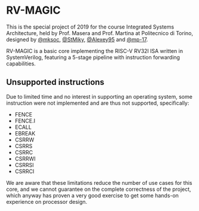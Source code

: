 # RV-MAGIC
This is the special project of 2019 for the course Integrated Systems Architecture, held by Prof. Masera and Prof. Martina at Politecnico di Torino, designed by [@mksoc](https://github.com/mksoc), [@StMiky](https://github.com/StMiky), [@Alexey95](https://github.com/Alexey95) and [@mp-17](https://github.com/mp-17).

RV-MAGIC is a basic core implementing the RISC-V RV32I ISA written in SystemVerilog, featuring a 5-stage pipeline with instruction forwarding capabilities.

## Unsupported instructions
Due to limited time and no interest in supporting an operating system, some instruction were not implemented and are thus not supported, specifically:
- FENCE
- FENCE.I
- ECALL
- EBREAK
- CSRRW
- CSRRS
- CSRRC
- CSRRWI
- CSRRSI
- CSRRCI

We are aware that these limitations reduce the number of use cases for this core, and we cannot guarantee on the complete correctness of the project, which anyway has proven a very good exercise to get some hands-on experience on processor design. 
